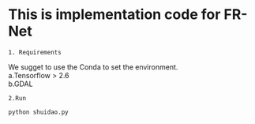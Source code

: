 # This is implementation code for FR-Net

    1. Requirements

We sugget to use the Conda to set the environment.  
a.Tensorflow > 2.6  
b.GDAL

    

    2.Run
```python shuidao.py```
